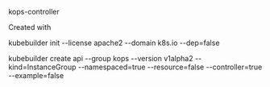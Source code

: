 kops-controller


Created with



kubebuilder init --license apache2 --domain k8s.io --dep=false

kubebuilder create api --group kops --version v1alpha2 --kind=InstanceGroup --namespaced=true --resource=false --controller=true --example=false
